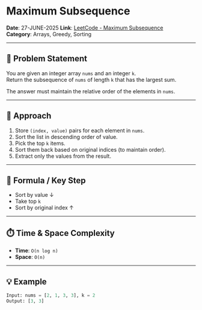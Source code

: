 # Maximum Subsequence

**Date**: 27-JUNE-2025
**Link**: [LeetCode - Maximum Subsequence](https://leetcode.com/problems/find-subsequence-of-length-k-with-the-largest-sum/)  
**Category**: Arrays, Greedy, Sorting

---

## 🧩 Problem Statement

You are given an integer array `nums` and an integer `k`.  
Return the subsequence of `nums` of length `k` that has the largest sum.

The answer must maintain the relative order of the elements in `nums`.

---

## 🚀 Approach

1. Store `(index, value)` pairs for each element in `nums`.
2. Sort the list in descending order of value.
3. Pick the top `k` items.
4. Sort them back based on original indices (to maintain order).
5. Extract only the values from the result.

---

## 📐 Formula / Key Step

- Sort by value ↓  
- Take top `k`  
- Sort by original index ↑

---

## ⏱️ Time & Space Complexity

- **Time**: `O(n log n)`  
- **Space**: `O(n)`

---

## 💡 Example

```python
Input: nums = [2, 1, 3, 3], k = 2  
Output: [3, 3]

